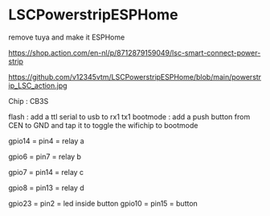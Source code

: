 # LSCPowerstripESPHome
remove tuya and make it ESPHome


https://shop.action.com/en-nl/p/8712879159049/lsc-smart-connect-power-strip

https://github.com/v12345vtm/LSCPowerstripESPHome/blob/main/powerstrip_LSC_action.jpg

Chip : CB3S

flash : add a ttl serial to usb to rx1 tx1
bootmode  : add a push button from CEN to GND and tap it to toggle the wifichip to bootmode

gpio14 = pin4 = relay a

gpio6  = pin7 = relay b

gpio7  = pin14 = relay c

gpio8  = pin13 = relay d

gpio23 = pin2 = led inside button
gpio10 = pin15 = button



